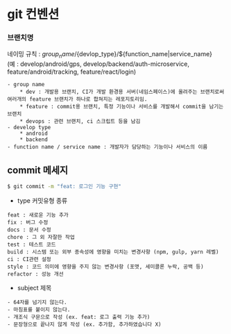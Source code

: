 # git 컨벤션

### 브랜치명
네이밍 규칙 : ${group_name}/${devlop_type}/${function_name|service_name}  
(예 : develop/android/gps, develop/backend/auth-microservice, feature/android/tracking, feature/react/login)


    - group name
        * dev : 개발용 브랜치, CI가 개발 환경용 서버(네임스페이스)에 올려주는 브랜치로써 여러개의 feature 브랜치가 하나로 합쳐지는 레포지토리임.
        * feature : commit용 브랜치, 특정 기능이나 서비스를 개발해서 commit을 남기는 브랜치
        * devops : 관련 브랜치, ci 스크립트 등을 남김
    - develop type
        * android
        * backend
    - function name / service name : 개발자가 담당하는 기능이나 서비스의 이름

## commit 메세지

```sh
$ git commit -m "feat: 로그인 기능 구현"
```

- type 커밋유형 종류
```
feat : 새로운 기능 추가
fix : 버그 수정
docs : 문서 수정
chore : 그 외 자잘한 작업
test : 테스트 코드
build : 시스템 또는 외부 종속성에 영향을 미치는 변경사항 (npm, gulp, yarn 레벨)
ci : CI관련 설정
style : 코드 의미에 영향을 주지 않는 변경사항 (포맷, 세미콜론 누락, 공백 등)
refactor : 성능 개선
```

- subject 제목
```
- 64자를 넘기지 않는다.
- 마침표를 붙이지 않는다.
- 개조식 구문으로 작성 (ex. feat: 로그 출력 기능 추가)
- 문장형으로 끝나지 않게 작성 (ex. 추가함, 추가하였습니다 X)
```

